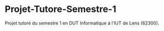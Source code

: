 # Projet-Tutore-Semestre-1
Projet tutoré du semestre 1 en DUT Informatique à l'IUT de Lens (62300).
